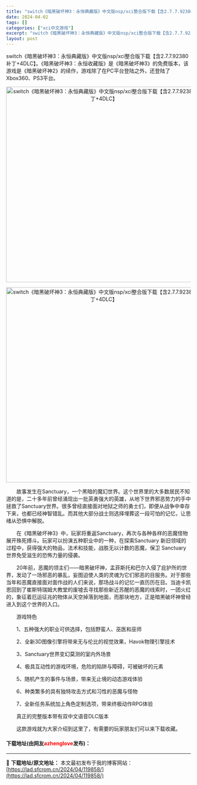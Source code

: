 ```yaml
---
title: "switch《暗黑破坏神3：永恒典藏版》中文版nsp/xci整合版下载【含2.7.7.92380补丁+4DLC】"
date: 2024-04-02
tags: []
categories: ["xci中文游戏"]
excerpt: "switch《暗黑破坏神3：永恒典藏版》中文版nsp/xci整合版下载【含2.7.7.92380补丁+4DLC】。《暗黑破坏神3：永恒收藏版》是《暗黑破坏神3》的免费版本，该游戏是《暗黑破坏神2》的续作，游戏除了在PC平台登陆之外，还登陆了Xbox360、PS3平台。 　　故事发生在Sanctuar&hellip;"
layout: post
---
```


 <p>switch《暗黑破坏神3：永恒典藏版》中文版nsp/xci整合版下载【含2.7.7.92380补丁+4DLC】。《暗黑破坏神3：永恒收藏版》是《暗黑破坏神3》的免费版本，该游戏是《暗黑破坏神2》的续作，游戏除了在PC平台登陆之外，还登陆了Xbox360、PS3平台。</p> <p align="center"><img align="" border="0" src="https://lad.sfcrom.cn/wp-content/uploads/2024/04/20240401_660b401a7236b.webp" width="534" alt="switch《暗黑破坏神3：永恒典藏版》中文版nsp/xci整合版下载【含2.7.7.92380补丁+4DLC】" /></p> <p align="center"><img align="" border="0" src="https://lad.sfcrom.cn/wp-content/uploads/2024/04/20240401_660b401bc7144.webp" width="533" alt="switch《暗黑破坏神3：永恒典藏版》中文版nsp/xci整合版下载【含2.7.7.92380补丁+4DLC】" /></p> <p>　　故事发生在Sanctuary，一个黑暗的魔幻世界。这个世界里的大多数居民不知道的是，二十多年前曾经涌现出一批英勇强大的英雄，从地下世界邪恶势力的手中拯救了Sanctuary世界。很多曾经直接面对地狱之师的勇士们，即便从战争中幸存下来，也都已经神智错乱。而其他大部分战士则选择埋葬这一段可怕的记忆，让思绪从恐惧中解脱。</p> <p>　　在《暗黑破坏神3》中，玩家将重返Sanctuary，再次与各种各样的恶魔怪物展开殊死搏斗。玩家可以扮演五种职业中的一种，在探索Sanctuary 新旧领域的过程中，获得强大的物品，法术和技能，战胜无以计数的恶魔，保卫 Sanctuary 世界免受滋生的恐怖力量的侵袭。</p> <p>　　20年前，恶魔的领主们&mdash;&mdash;暗黑破坏神，孟菲斯托和巴尔入侵了庇护所的世界，发动了一场邪恶的暴乱，妄图迫使人类的灵魂为它们邪恶的目服务。对于那些当年和恶魔直接面对面作战的人们来说，那场战斗的记忆一直历历在目。当迪卡凯恩回到了崔斯特瑞姆大教堂的废墟去寻找那些新近苏醒的恶魔的线索时，一团火红的，象征着厄运征兆的物体从天空掉落到地面，而那块地方，正是暗黑破坏神曾经进入到这个世界的入口。</p> <p>　　游戏特色</p> <p>　　1、五种强大的职业可供选择，包括野蛮人、巫医和巫师</p> <p>　　2、全新3D图像引擎将带来无与伦比的视觉效果，Havok物理引擎技术</p> <p>　　3、Sanctuary世界变幻莫测的室内外场景</p> <p>　　4、极具互动性的游戏环境，危险的陷阱与障碍，可被破坏的元素</p> <p>　　5、随机产生的事件与场景，带来无止境的动态游戏体验</p> <p>　　6、种类繁多的具有独特攻击方式和习性的恶魔与怪物</p> <p>　　7、全新任务系统加上角色定制选项，带来终极动作RPG体验</p> <p>　　真正的完整版本带有双中文语音DLC版本</p> <p>　　这款游戏就为大家介绍到这里了，有需要的玩家朋友们可以来下载收藏。</p> <p><h4>下载地址(由网友<font color="red">azhenglove</font>发布)：</h4></p> 

---
📖 **下载地址/原文地址：** 本文最初发布于我的博客网站：[https://lad.sfcrom.cn/2024/04/119858/](https://lad.sfcrom.cn/2024/04/119858/)
